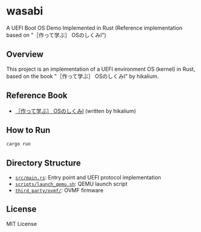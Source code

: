 # wasabi

A UEFI Boot OS Demo Implemented in Rust
(Reference implementation based on "［作って学ぶ］ OSのしくみⅠ")

## Overview

This project is an implementation of a UEFI environment OS (kernel) in Rust, based on the book "［作って学ぶ］ OSのしくみⅠ" by hikalium.

## Reference Book

- [［作って学ぶ］ OSのしくみⅠ](https://gihyo.jp/book/2025/978-4-297-14859-1) (written by hikalium)

## How to Run

```sh
cargo run
```

## Directory Structure

- [`src/main.rs`](src/main.rs): Entry point and UEFI protocol implementation
- [`scripts/launch_qemu.sh`](scripts/launch_qemu.sh): QEMU launch script
- [`third_party/ovmf/`](third_party/ovmf/): OVMF firmware

## License

MIT License
